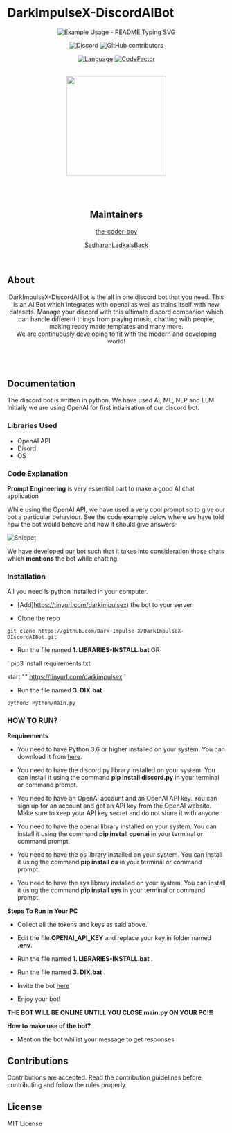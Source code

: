 # DarkImpulseX-DiscordAIBot

<div align="center">
  
<p align="center">
  <img src="https://readme-typing-svg.demolab.com/?lines=The,+Ultimate!;+Discord Companion&font=Fira%20Code&center=true&width=380&height=50&duration=4000&pause=1000" alt="Example Usage - README Typing SVG">
</p>
  
  <img alt="Discord" src="https://img.shields.io/discord/1171866074338299974?style=for-the-badge">
  
  <img alt="GitHub contributors" src="https://img.shields.io/github/contributors-anon/Dark-Impulse-X/DarkImpulseX-DIscordAIBot?style=for-the-badge">
  
  <a href="https://github.com/Dark-Impulse-X/DarkImpulseX-DiscordAIBot"><img src="https://img.shields.io/badge/Language-python-green.svg?style=for-the-badge" alt="Language"></a>
  <a href="https://www.codefactor.io/repository/github/dark-impulse-x/darkimpulsex-discordaibot/overview/master"><img src="https://www.codefactor.io/repository/github/dark-impulse-x/darkimpulsex-discordaibot/badge/master?style=for-the-badge" alt="CodeFactor" /></a>
  
</div>
</br>
<div align="center">

<img src="https://github.com/Dark-Impulse-X/DarkImpulseX-DIscordAIBot/assets/145888668/ea46a340-2b23-4aef-8537-b4b6b6aaea8f" width="230" height="230">

</div>

</br></br>

<h2 align="center"> Maintainers </h2>
<div align="center">
  <a href="https://github.com/the-coder-boy">the-coder-boy</a>          
  
  <a href="https://github.com/SadharanLadkaIsBack">SadharanLadkaIsBack</a>
  </div>

</br>

<h2>About </h2>
<div align="center">
  DarkImpulseX-DiscordAIBot is the all in one discord bot that you need. This is an AI Bot which integrates with openai as well as trains itself with new datasets.
  Manage your discord with this ultimate discord companion which can handle different things from playing music, chatting with people, making ready made templates and many more.
</br> We are continuously developing to fit with the modern and developing world!
</div>

</br></br>

## Documentation
The discord bot is written in python. We have used AI, ML, NLP and LLM. Initially we are using OpenAI for first intialisation of our discord bot.
### Libraries Used 
- OpenAI API
- Disord
- OS

### Code Explanation
**Prompt Engineering** is very essential part to make a good AI chat application

While using the OpenAI API, we have used a very cool prompt so to give our bot a particular behaviour. See the code example below where we have told hpw the bot would behave and how it should give answers- 

![Snippet](https://github.com/Dark-Impulse-X/DarkImpulseX-DIscordAIBot/assets/133076612/0cd59bc0-a886-4f01-a7de-7d61fc6e824e)


We have developed our bot such that it takes into consideration those chats which **mentions** the bot while chatting.


### Installation
All you need is python installed in your computer.

- [Add]https://tinyurl.com/darkimpulsex) the bot to your server


- Clone the repo
  
`
git clone https://github.com/Dark-Impulse-X/DarkImpulseX-DIscordAIBot.git
`

- Run the file named **1. LIBRARIES-INSTALL.bat** OR

`
pip3 install requirements.txt

start "" https://tinyurl.com/darkimpulsex
`

- Run the file named **3. DIX.bat**

`
python3 Python/main.py
`
### HOW TO RUN?

**Requirements**

* You need to have Python 3.6 or higher installed on your system. You can download it from [here](https://www.python.org/downloads/).

* You need to have the discord.py library installed on your system. You can install it using the command **pip install discord.py** in your terminal or command prompt.

* You need to have an OpenAI account and an OpenAI API key. You can sign up for an account and get an API key from the OpenAI website. Make sure to keep your API key secret and do not share it with anyone.

* You need to have the openai library installed on your system. You can install it using the command **pip install openai** in your terminal or command prompt.

* You need to have the os library installed on your system. You can install it using the command **pip install os** in your terminal or command prompt.

* You need to have the sys library installed on your system. You can install it using the command **pip install sys** in your terminal or command prompt.

**Steps To Run in Your PC**

* Collect all the tokens and keys as said above.

* Edit the file **OPENAI_API_KEY** and replace your key in folder named **.env**.

* Run the file named **1. LIBRARIES-INSTALL.bat** .

* Run the file named **3. DIX.bat** .

* Invite the bot [here](https://tinyurl.com/darkimpulsex)

* Enjoy your bot!


**THE BOT WILL BE ONLINE UNTILL YOU CLOSE main.py ON YOUR PC!!!**

**How to make use of the bot?**

* Mention the bot whilist your message to get responses


## Contributions
Contributions are accepted. Read the contribution guidelines before contributing and follow the rules properly.

## License
MIT License
